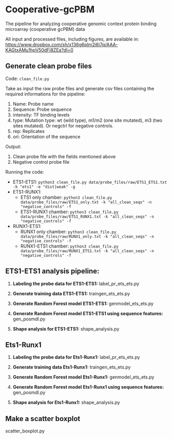 # Cooperative-gcPBM
The pipeline for analyzing cooperative genomic context protein binding microarray (cooperative gcPBM) data

All input and processed files, including figures, are available in: https://www.dropbox.com/sh/x136g6plm2i6i7q/AAA-KAGtxAMu1hpV50dFi8ZEa?dl=0

## Generate clean probe files
Code: `clean_file.py`

Take as input the raw probe files and generate csv files containing the required informations for the pipeline:
1. Name: Probe name
2. Sequence: Probe sequence
3. intensity: TF binding levels
4. type: Mutation type: wt (wild type), m1/m2 (one site mutated), m3 (two sites mutated). Or negctrl for negative controls.
5. rep: Replicates
6. ori: Orientation of the sequence

Output:
1. Clean probe file with the fields mentioned above
2. Negative control probe file

Running the code:
- ETS1-ETS1: `python3 clean_file.py data/probe_files/raw/ETS1_ETS1.txt -k "ets1" -e "dist|weak" -g`
- ETS1-RUNX1:
  - ETS1 only chamber: `python3 clean_file.py data/probe_files/raw/ETS1_only.txt -k "all_clean_seqs" -n "negative_controls" -f`
  - ETS1-RUNX1 chamber: `python3 clean_file.py data/probe_files/raw/ETS1_RUNX1.txt -k "all_clean_seqs" -n "negative_controls" -f`
- RUNX1-ETS1:
  - RUNX1 only chamber: `python3 clean_file.py data/probe_files/raw/RUNX1_only.txt -k "all_clean_seqs" -n "negative_controls" -f`
  - RUNX1-ETS1 chamber: `python3 clean_file.py data/probe_files/raw/RUNX1_ETS1.txt -k "all_clean_seqs" -n "negative_controls" -f`


## ETS1-ETS1 analysis pipeline:
1. **Labeling the probe data for ETS1-ETS1:**
label_pr_ets_ets.py

2. **Generate training data ETS1-ETS1:**
traingen_ets_ets.py

3. **Generate Random Forest model ETS1-ETS1:**
genmodel_ets_ets.py

4. **Generate Random Forest model ETS1-ETS1 using sequence features:**
gen_posmdl.py

5. **Shape analysis for ETS1-ETS1:**
shape_analysis.py

## Ets1-Runx1
1. **Labeling the probe data for Ets1-Runx1:**
label_pr_ets_ets.py

2. **Generate training data Ets1-Runx1:**
traingen_ets_ets.py

3. **Generate Random Forest model Ets1-Runx1:**
genmodel_ets_ets.py

4. **Generate Random Forest model Ets1-Runx1 using sequence features:**
gen_posmdl.py

5. **Shape analysis for Ets1-Runx1:**
shape_analysis.py

## Make a scatter boxplot
scatter_boxplot.py

